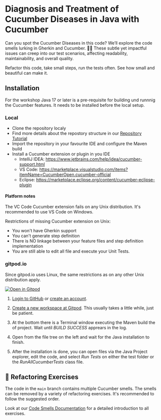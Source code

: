 # Diagnosis and Treatment of Cucumber Diseases in Java with Cucumber

Can you spot the Cucumber Diseases in this code? We’ll explore the code smells lurking in Gherkin and Cucumber. 🧪👃 These subtle yet impactful issues can creep into our test scenarios, affecting readability, maintainability, and overall quality.

Refactor this code, take small steps, run the tests often. See how small and beautiful can make it.

## Installation
For the workshop Java 17 or later is a pre-requisite for building und runnnig the Cucumber features. It needs to be installed before the local setup.

### Local

* Clone the repository localy
* Find more details about the repostory structure in our [Repository Tutorial](https://cucumber-diseases.github.io/repos/)
* Import the repository in your favourite IDE and configure the Maven build
* Install a Cucumber extension or plugin in you IDE
   * IntelliJ IDEA: https://www.jetbrains.com/help/idea/cucumber-support.html
   * VS Code: https://marketplace.visualstudio.com/items?itemName=CucumberOpen.cucumber-official
   * Eclipse: https://marketplace.eclipse.org/content/cucumber-eclipse-plugin

#### Platform notes
The VC Code Cucumber extension fails on any Unix distribution. It's recommended to use VS Code on Windows.

Restrictions of missing Cucumber extension on Unix:
* You won't have Gherkin support
* You can't generate step definition
* There is NO linkage between your feature files and step definition implementation
* You are still able to edit all file and execute your Unit Tests.

### gitpod.io
Since gitpod.io uses Linux, the same restrictions as on any other Unix distribution apply.

<a href="https://gitpod.io/#https://github.com/Cucumber-Diseases/cucumber-diseases-java" target="_blank"> 
<img src="https://gitpod.io/button/open-in-gitpod.svg" alt="Open in Gitpod">
</a>

1. [Login to GitHub](https://github.com/login) or [create an account](https://github.com/join).

2. [Create a new workspace at Gitpod](https://gitpod.io/new/#https://github.com/Cucumber-Diseases/cucumber-diseases-java).
   This usually takes a little while, just be patient.

4. At the bottom there is a Terminal window executing the Maven build the of project. Wait until _BUILD SUCCESS_ apprears in the log.
  
5. Open  from the file tree on the left and wait for the Java installation to finish.

6. After the installation is done, you can open files via the Java Project explorer, edit the code, and select _Run Tests_ on either the test folder or the _RunAllCucumberTests_ class file.

## 📝 Refactoring Exercises

The code in the `main` branch contains multiple Cucumber smells. The smells can be removed by a variety of refactoring exercises. It's recommended to follow the suggested order. 

Look at our [Code Smells Documentation](https://cucumber-diseases.github.io/exercise/) for a detailed introduction to all exercises.


